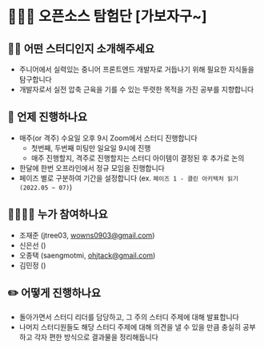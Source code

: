 # 🧗🏻‍♀️ 오픈소스 탐험단 [가보자구~]

## 💁🏻 어떤 스터디인지 소개해주세요

- 주니어에서 실력있는 중니어 프론트엔드 개발자로 거듭나기 위해 필요한 지식들을 탐구합니다
- 개발자로서 실전 압축 근육을 기를 수 있는 뚜렷한 목적을 가진 공부를 지향합니다

## 📅 언제 진행하나요

- 매주(or 격주) 수요일 오후 9시 Zoom에서 스터디 진행합니다
    - 첫번째, 두번째 미팅만 일요일 9시에 진행
    - 매주 진행할지, 격주로 진행할지는 스터디 아이템이 결정된 후 추가로 논의
- 한달에 한번 오프라인에서 정규 모임을 진행합니다
- 페이즈 별로 구분하여 기간을 설정합니다 (ex. `페이즈 1 - 클린 아키텍처 읽기 (2022.05 ~ 07)`)

## 👨‍👩‍👧‍👦 누가 참여하나요

- 조재준 (jtree03, wowns0903@gmail.com)
- 신은선 ()
- 오종택 (saengmotmi, ohjtack@gmail.com)
- 김민정 ()

## ✏️ 어떻게 진행하나요

- 돌아가면서 스터디 리더를 담당하고, 그 주의 스터디 주제에 대해 발표합니다
- 나머지 스터디원들도 해당 스터디 주제에 대해 의견을 낼 수 있을 만큼 충실히 공부하고 각자 편한 방식으로 결과물을 정리해둡니다
